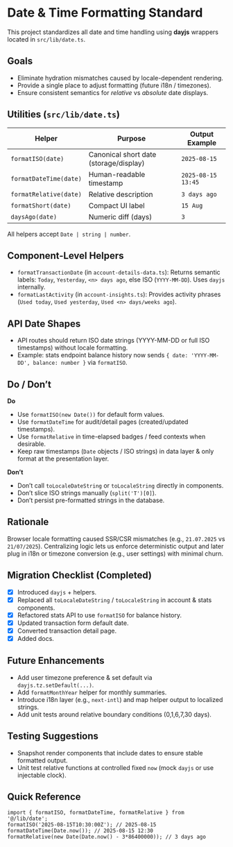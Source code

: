 # Date & Time Formatting Standard

This project standardizes all date and time handling using **dayjs** wrappers located in `src/lib/date.ts`.

## Goals

- Eliminate hydration mismatches caused by locale-dependent rendering.
- Provide a single place to adjust formatting (future i18n / timezones).
- Ensure consistent semantics for _relative_ vs _absolute_ date displays.

## Utilities (`src/lib/date.ts`)

| Helper                 | Purpose                                | Output Example     |
| ---------------------- | -------------------------------------- | ------------------ |
| `formatISO(date)`      | Canonical short date (storage/display) | `2025-08-15`       |
| `formatDateTime(date)` | Human-readable timestamp               | `2025-08-15 13:45` |
| `formatRelative(date)` | Relative description                   | `3 days ago`       |
| `formatShort(date)`    | Compact UI label                       | `15 Aug`           |
| `daysAgo(date)`        | Numeric diff (days)                    | `3`                |

All helpers accept `Date | string | number`.

## Component-Level Helpers

- `formatTransactionDate` (in `account-details-data.ts`): Returns semantic labels: `Today`, `Yesterday`, `<n> days ago`, else ISO (`YYYY-MM-DD`). Uses `dayjs` internally.
- `formatLastActivity` (in `account-insights.ts`): Provides activity phrases (`Used today`, `Used yesterday`, `Used <n> days/weeks ago`).

## API Date Shapes

- API routes should return ISO date strings (YYYY-MM-DD or full ISO timestamps) without locale formatting.
- Example: stats endpoint balance history now sends `{ date: 'YYYY-MM-DD', balance: number }` via `formatISO`.

## Do / Don’t

**Do**

- Use `formatISO(new Date())` for default form values.
- Use `formatDateTime` for audit/detail pages (created/updated timestamps).
- Use `formatRelative` in time-elapsed badges / feed contexts when desirable.
- Keep raw timestamps (`Date` objects / ISO strings) in data layer & only format at the presentation layer.

**Don’t**

- Don’t call `toLocaleDateString` or `toLocaleString` directly in components.
- Don’t slice ISO strings manually (`split('T')[0]`).
- Don’t persist pre-formatted strings in the database.

## Rationale

Browser locale formatting caused SSR/CSR mismatches (e.g., `21.07.2025` vs `21/07/2025`). Centralizing logic lets us enforce deterministic output and later plug in i18n or timezone conversion (e.g., user settings) with minimal churn.

## Migration Checklist (Completed)

- [x] Introduced `dayjs` + helpers.
- [x] Replaced all `toLocaleDateString` / `toLocaleString` in account & stats components.
- [x] Refactored stats API to use `formatISO` for balance history.
- [x] Updated transaction form default date.
- [x] Converted transaction detail page.
- [x] Added docs.

## Future Enhancements

- Add user timezone preference & set default via `dayjs.tz.setDefault(...)`.
- Add `formatMonthYear` helper for monthly summaries.
- Introduce i18n layer (e.g., `next-intl`) and map helper output to localized strings.
- Add unit tests around relative boundary conditions (0,1,6,7,30 days).

## Testing Suggestions

- Snapshot render components that include dates to ensure stable formatted output.
- Unit test relative functions at controlled fixed `now` (mock `dayjs` or use injectable clock).

## Quick Reference

```
import { formatISO, formatDateTime, formatRelative } from '@/lib/date';
formatISO('2025-08-15T10:30:00Z'); // 2025-08-15
formatDateTime(Date.now()); // 2025-08-15 12:30
formatRelative(new Date(Date.now() - 3*86400000)); // 3 days ago
```
